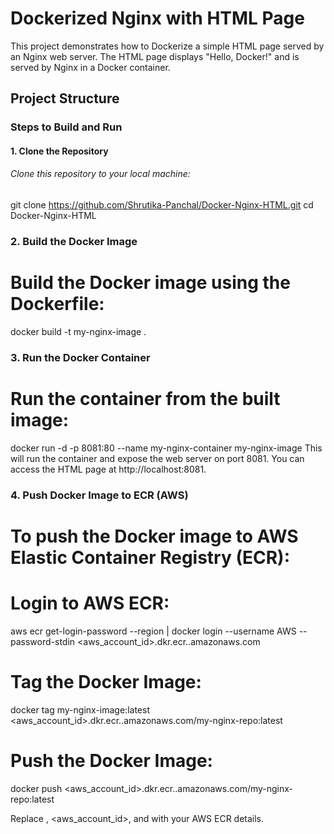 # Dockerized Nginx with HTML Page

This project demonstrates how to Dockerize a simple HTML page served by an Nginx web server. The HTML page displays "Hello, Docker!" and is served by Nginx in a Docker container.

## Project Structure

### Steps to Build and Run
#### 1. Clone the Repository
###### Clone this repository to your local machine:

git clone https://github.com/Shrutika-Panchal/Docker-Nginx-HTML.git
cd Docker-Nginx-HTML

### 2. Build the Docker Image
# Build the Docker image using the Dockerfile:

docker build -t my-nginx-image .

### 3. Run the Docker Container
# Run the container from the built image:

docker run -d -p 8081:80 --name my-nginx-container my-nginx-image
This will run the container and expose the web server on port 8081. You can access the HTML page at http://localhost:8081.

### 4. Push Docker Image to ECR (AWS)
# To push the Docker image to AWS Elastic Container Registry (ECR):

# Login to AWS ECR:
aws ecr get-login-password --region <region> | docker login --username AWS --password-stdin <aws_account_id>.dkr.ecr.<region>.amazonaws.com

# Tag the Docker Image:
docker tag my-nginx-image:latest <aws_account_id>.dkr.ecr.<region>.amazonaws.com/my-nginx-repo:latest

# Push the Docker Image:
docker push <aws_account_id>.dkr.ecr.<region>.amazonaws.com/my-nginx-repo:latest

Replace <region>, <aws_account_id>, and <my-nginx-repo> with your AWS ECR details.